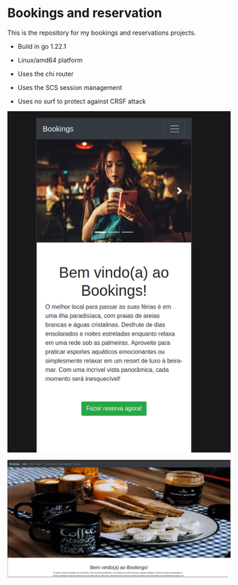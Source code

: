 # Bookings and reservation

This is the repository for my bookings and reservations projects.

- Build in go 1.22.1

- Linux/amd64 platform

- Uses the chi router

- Uses the SCS session management

- Uses no surf to protect against CRSF attack

![alt text](image.png)

![alt text](image-1.png)

